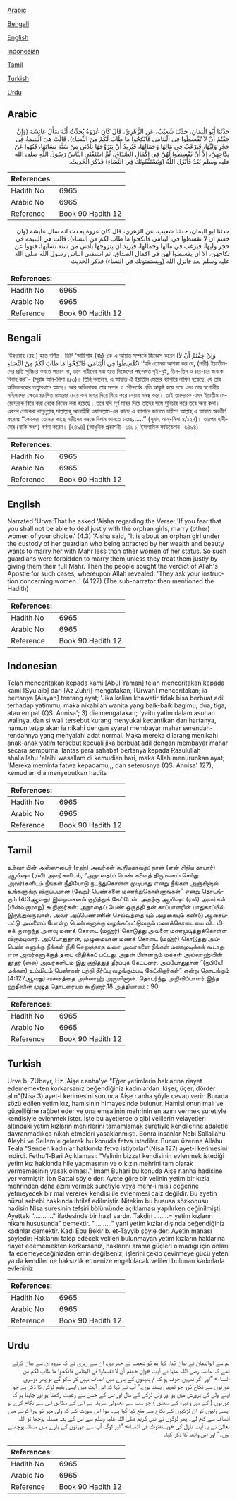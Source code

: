 [Arabic](#arabic)

[Bengali](#bengali)

[English](#english)

[Indonesian](#indonesian)

[Tamil](#tamil)

[Turkish](#turkish)

[Urdu](#urdu)

## Arabic


<div dir="rtl" lang="ar" style={{fontSize:'larger',backgroundColor:'#f8f9fa',padding:20}}>
حَدَّثَنَا أَبُو الْيَمَانِ، حَدَّثَنَا شُعَيْبٌ، عَنِ الزُّهْرِيِّ، قَالَ كَانَ عُرْوَةُ يُحَدِّثُ أَنَّهُ سَأَلَ عَائِشَةَ ‏(‏وَإِنْ خِفْتُمْ أَنْ لاَ تُقْسِطُوا فِي الْيَتَامَى فَانْكِحُوا مَا طَابَ لَكُمْ مِنَ النِّسَاءِ‏)‏‏.‏ قَالَتْ هِيَ الْيَتِيمَةُ فِي حَجْرِ وَلِيِّهَا، فَيَرْغَبُ فِي مَالِهَا وَجَمَالِهَا، فَيُرِيدُ أَنْ يَتَزَوَّجَهَا بِأَدْنَى مِنْ سُنَّةِ نِسَائِهَا، فَنُهُوا عَنْ نِكَاحِهِنَّ، إِلاَّ أَنْ يُقْسِطُوا لَهُنَّ فِي إِكْمَالِ الصَّدَاقِ، ثُمَّ اسْتَفْتَى النَّاسُ رَسُولَ اللَّهِ صلى الله عليه وسلم بَعْدُ فَأَنْزَلَ اللَّهُ ‏(‏وَيَسْتَفْتُونَكَ فِي النِّسَاءِ‏)‏ فَذَكَرَ الْحَدِيثَ‏.‏
</div>
<div style={{backgroundColor:'#f8f9fa',padding:20, marginBottom: 10}}><table> <thead> <tr> <th>References:</th> <th></th> </tr> </thead> <tbody><tr><td>Hadith No</td><td>6965</td></tr><tr><td>Arabic No</td><td>6965</td></tr><tr><td>Reference</td><td>Book 90 Hadith 12</td></tr></tbody></table></div>


<div dir="rtl" lang="ar" style={{fontSize:'larger',backgroundColor:'#f8f9fa',padding:20}}>
حدثنا ابو اليمان، حدثنا شعيب، عن الزهري، قال كان عروة يحدث انه سال عايشة (وان خفتم ان لا تقسطوا في اليتامى فانكحوا ما طاب لكم من النساء). قالت هي اليتيمة في حجر وليها، فيرغب في مالها وجمالها، فيريد ان يتزوجها بادنى من سنة نسايها، فنهوا عن نكاحهن، الا ان يقسطوا لهن في اكمال الصداق، ثم استفتى الناس رسول الله صلى الله عليه وسلم بعد فانزل الله (ويستفتونك في النساء) فذكر الحديث
</div>
<div style={{backgroundColor:'#f8f9fa',padding:20, marginBottom: 10}}><table> <thead> <tr> <th>References:</th> <th></th> </tr> </thead> <tbody><tr><td>Hadith No</td><td>6965</td></tr><tr><td>Arabic No</td><td>6965</td></tr><tr><td>Reference</td><td>Book 90 Hadith 12</td></tr></tbody></table></div>

## Bengali


<div dir="ltr" lang="bn" style={{fontSize:'larger',backgroundColor:'#f8f9fa',padding:20}}>
‘উরওয়াহ (রহ.) হতে বর্ণিত। তিনি ‘আয়িশাহ (রাঃ)-কে এ আয়াত সম্পর্কে জিজ্ঞেস করেন (وَإِنْ خِفْتُمْ أَنْ لاَ تُقْسِطُوا فِي الْيَتَامَى فَانْكِحُوا مَا طَابَ لَكُمْ مِنْ النِّسَاءِ) ‘‘যদি তোমরা আশঙ্কা কর যে, (নারী) ইয়াতীমদের প্রতি সুবিচার করতে পারবে না, তবে নারীদের মধ্য হতে নিজেদের পছন্দমত দুই-দুই, তিন-তিন ও চার-চার জনকে বিবাহ কর’’- (সূরাহ আন্-নিসা ৪/৩)। তিনি বললেন, এ আয়াত ঐ ইয়াতীম মেয়ের ব্যাপারে নাযিল হয়েছে, যে তার অভিভাবকের তত্ত্বাবধানে আছে। আর অভিভাবক তার সম্পদ ও সৌন্দর্যের প্রতি আকৃষ্ট হয়ে পড়ে এবং তার স্বগোত্রীয় মহিলাদের ক্ষেত্রে প্রচলিত মাহরের চেয়ে কম মাহর দিয়ে বিয়ে করে নেয়ার মনস্থ করে। তাই তাদেরকে এমন ইয়াতীম মেয়েদেরকে বিয়ে করা থেকে নিষেধ করা হয়েছে। তবে যদি পূর্ণ মাহর দিয়ে তাদের সঙ্গে সুবিচার করে তবে অন্য কথা। এরপর লোকেরা রাসূলুল্লাহ্ সাল্লাল্লাহু আলাইহি ওয়াসাল্লাম-এর কাছে এ ব্যাপারে জানতে চাইলে আল্লাহ্ এ আয়াত অবতীর্ণ করেনঃ ‘‘লোকেরা তোমার কাছে নারীদের সম্বন্ধে বিধান জানতে চাচ্ছে......’’ (সূরাহ আন্-নিসা ৪/১২৭)। তারপর হাদীসের (বাকি অংশ) বর্ণনা করেন। [২৪৯৪] (আধুনিক প্রকাশনী- ৬৪৮১, ইসলামিক ফাউন্ডেশন- ৬৪৯৪)
</div>
<div style={{backgroundColor:'#f8f9fa',padding:20, marginBottom: 10}}><table> <thead> <tr> <th>References:</th> <th></th> </tr> </thead> <tbody><tr><td>Hadith No</td><td>6965</td></tr><tr><td>Arabic No</td><td>6965</td></tr><tr><td>Reference</td><td>Book 90 Hadith 12</td></tr></tbody></table></div>

## English


<div dir="ltr" lang="en" style={{fontSize:'larger',backgroundColor:'#f8f9fa',padding:20}}>
Narrated 'Urwa:That he asked 'Aisha regarding the Verse: 'If you fear that you shall not be able to deal justly with the orphan girls, marry (other) women of your choice.' (4.3) 'Aisha said, "It is about an orphan girl under the custody of her guardian who being attracted by her wealth and beauty wants to marry her with Mahr less than other women of her status. So such guardians were forbidden to marry them unless they treat them justly by giving them their full Mahr. Then the people sought the verdict of Allah's Apostle for such cases, whereupon Allah revealed: 'They ask your instruction concerning women..' (4.127) (The sub-narrator then mentioned the Hadith)
</div>
<div style={{backgroundColor:'#f8f9fa',padding:20, marginBottom: 10}}><table> <thead> <tr> <th>References:</th> <th></th> </tr> </thead> <tbody><tr><td>Hadith No</td><td>6965</td></tr><tr><td>Arabic No</td><td>6965</td></tr><tr><td>Reference</td><td>Book 90 Hadith 12</td></tr></tbody></table></div>

## Indonesian


<div dir="ltr" lang="id" style={{fontSize:'larger',backgroundColor:'#f8f9fa',padding:20}}>
Telah menceritakan kepada kami [Abul Yaman] telah menceritakan kepada kami [Syu'aib] dari [Az Zuhri] mengatakan, [Urwah] menceritakan; ia bertanya [Aisyah] tentang ayat; 'Jika kalian khawatir tidak bisa berbuat adil terhadap yatimmu, maka nikahilah wanita yang baik-baik bagimu, dua, tiga, atau empat (QS. Annisa'; 3) dia mengatakan; 'yaitu yatim dalam asuhan walinya, dan si wali tersebut kurang menyukai kecantikan dan hartanya, namun tetap akan ia nikahi dengan syarat membayar mahar serendah-rendahnya yang menyalahi adat normal. Maka mereka dilarang menikahi anak-anak yatim tersebut kecuali jika berbuat adil dengan membayar mahar secara sempurna, lantas para sahabat bertanya kepada Rasulullah shallallahu 'alaihi wasallam di kemudian hari, maka Allah menurunkan ayat; 'Mereka meminta fatwa kepadamu,,, dan seterusnya (QS. Annisa' 127), kemudian dia menyebutkan hadits
</div>
<div style={{backgroundColor:'#f8f9fa',padding:20, marginBottom: 10}}><table> <thead> <tr> <th>References:</th> <th></th> </tr> </thead> <tbody><tr><td>Hadith No</td><td>6965</td></tr><tr><td>Arabic No</td><td>6965</td></tr><tr><td>Reference</td><td>Book 90 Hadith 12</td></tr></tbody></table></div>

## Tamil


<div dir="ltr" lang="ta" style={{fontSize:'larger',backgroundColor:'#f8f9fa',padding:20}}>
உர்வா பின் அஸ்ஸுபைர் (ரஹ்) அவர்கள் கூறியதாவது: நான் (என் சிறிய தாயார்) ஆயிஷா (ரலி) அவர்களிடம், “அநாதை(ப் பெண் களைத் திருமணம் செய்து அவர்)களிடம் நீங்கள் நீதியோடு நடந்துகொள்ள முடியாது என்று நீங்கள் அஞ்சினால் உங்களுக்கு விருப்பமான (வேறு) பெண்களை மணந்துகொள்ளுங்கள்” என்று தொடங்கும் (4:3ஆவது) இறைவசனம் குறித்துக் கேட்டேன். அதற்கு ஆயிஷா (ரலி) அவர்கள் (பின்வருமாறு) கூறினார்கள்: அநாதைப் பெண் ஒருத்தி தன் காப்பாளரின் பாதுகாப்பில் இருந்துவருவாள். அவர் அப்பெண்ணின் செல்வத்தை யும் அழகையும் கண்டு ஆசைப்பட்டு அவளைப் போன்ற பெண்களுக்கு வழங்கப்பட்டுவரும் மணக்கொடையை விட மிகக் குறைந்த அளவு மணக் கொடை (மஹ்ர்) கொடுத்து அவளை மணமுடித்துக்கொள்ள விரும்புவார். அப்போதுதான், முழுமையான மணக் கொடை (மஹ்ர்) கொடுத்து அப்பெண் களுக்கு நீங்கள் நீதி செலுத்தாத வரை அவர்களை நீங்கள் மணமுடிக்கக் கூடாது என அவர்களுக்குத் தடை விதிக்கப் பட்டது. அதன் பின்னரும் மக்கள் அல்லாஹ்வின் தூதர் (ஸல்) அவர்களிடம் இது குறித்துத் தீர்ப்புக் கேட்டனர். அப்போதுதான் “(நபியே! மக்கள்) உம்மிடம் பெண்கள் பற்றி தீர்ப்பு வழங்கும்படி கேட்கிறார்கள்” என்று தொடங்கும் (4:127ஆவது) வசனத்தை அல்லாஹ் அருளினான். தொடர்ந்து அறிவிப்பாளர் இந்த ஹதீஸின் முழுத் தொடரையும் கூறினார்.18 அத்தியாயம் : 90
</div>
<div style={{backgroundColor:'#f8f9fa',padding:20, marginBottom: 10}}><table> <thead> <tr> <th>References:</th> <th></th> </tr> </thead> <tbody><tr><td>Hadith No</td><td>6965</td></tr><tr><td>Arabic No</td><td>6965</td></tr><tr><td>Reference</td><td>Book 90 Hadith 12</td></tr></tbody></table></div>

## Turkish


<div dir="ltr" lang="tr" style={{fontSize:'larger',backgroundColor:'#f8f9fa',padding:20}}>
Urve b. ZUbeyr, Hz. Aişe r.anha'ye "Eğer yetimlerin haklarına riayet edememekten korkarsanız beğendiğiniz kadınlardan ikişer, üçer, dörder alın"(Nisa 3) ayet-i kerimesini sorunca Aişe r.anha şöyle cevap verir: Burada sözü edilen yetim kız, hamisinin himayesinde bulunur. Hamisi onun malı ve güzelliğine rağbet eder ve ona emsalinin mehrinin en azını vermek suretiyle kendisiyle evlenmek ister. İşte bu ayetlerde o gibi velilerin velayetleri altındaki yetim kızların mehirlerini tamamlamak suretiyle kendilerine adaletle davranmadıkça nikah etmeleri yasaklanmıştı. Sonra insanlar Nebi Sallallahu Aleyhi ve Sellem'e gelerek bu konuda fetva istediler. Bunun üzerine Allahu Teala "Senden kadınlar hakkında fetva istiyorlar"(Nisa 127) ayet-i kerimesini indirdi. Fethu'l-Bari Açıklaması: "Velinin bizzat kendisinin evlenmek istediği yetim kız hakkında hile yapmasının ve o kızın mehrini tam olarak vermemesinin yasak olması." İmam Buhari bu konuda Aişe r.anha hadisine yer vermiştir. İbn Battal şöyle der: Ayete göre bir velinin yetim bir kızla mehrinden daha azını vermek suretiyle veya mehr-i misli değerine yetmeyecek bir mal vererek kendisi ile evlenmesi caiz değildir. Bu ayetin nüzul sebebi hakkında ihtilaf edilmiştir. Nitekim bu hususa sözkonusu hadisin Nisa suresinin tefsiri bölümünde açıklaması yapılırken değinilmişti. Ayetteki '..........." ifadesinde bir hazf vardır. Takdiri ........= yetim kızların nikahı hususunda" demektir. ".........." yani yetim kızlar dışında beğendiğiniz kadınlar demektir. Kadı Ebu Bekir b. et-Tayyib şöyle der: Ayetin manası şöyledir: Haklarını talep edecek velileri bulunmayan yetim kızların haklarına riayet edememekten korkarsanız, haklarını arama güçleri olmadığı için onları ifa edemeyeceğinizden emin değilseniz, işlerini çekip çevirmeye gücü yeten ya da kendilerine haksızlık etmenize engelolacak velileri bulunan kadınlarla evleniniz
</div>
<div style={{backgroundColor:'#f8f9fa',padding:20, marginBottom: 10}}><table> <thead> <tr> <th>References:</th> <th></th> </tr> </thead> <tbody><tr><td>Hadith No</td><td>6965</td></tr><tr><td>Arabic No</td><td>6965</td></tr><tr><td>Reference</td><td>Book 90 Hadith 12</td></tr></tbody></table></div>

## Urdu


<div dir="rtl" lang="ur" style={{fontSize:'larger',backgroundColor:'#f8f9fa',padding:20}}>
ہم سے ابوالیمان نے بیان کیا، کہا ہم کو شعیب نے خبر دی، ان سے زہری نے کہ عروہ ان سے بیان کرتے تھے کہ عائشہ رضی اللہ عنہا نے آیت «وإن خفتم أن لا تقسطوا في اليتامى فانكحوا ما طاب لكم من النساء‏» ”اور اگر تمہیں خوف ہو کہ تم یتیموں کے بارے میں انصاف نہیں کر سکو گے تو پھر دوسری عورتوں سے نکاح کرو جو تمہیں پسند ہوں۔“ آپ نے کہا کہ اس آیت میں ایسی یتیم لڑکی کا ذکر ہے جو اپنے ولی کی پرورش میں ہو اور ولی لڑکی کے مال اور اس کے حسن سے رغبت رکھتا ہو اور چاہتا ہو کہ عورتوں ( کے مہر وغیرہ کے متعلق ) جو سب سے معمولی طریقہ ہے اس کے مطابق اس سے نکاح کرے تو ایسے ولیوں کو ان لڑکیوں کے نکاح سے منع کیا گیا ہے۔ سوا اس صورت کے کہ ولی مہر کو پورا کرنے میں انصاف سے کام لے۔ پھر لوگوں نے نبی کریم صلی اللہ علیہ وسلم سے اس کے بعد مسئلہ پوچھا تو اللہ تعالیٰ نے یہ آیت نازل کی «ويستفتونك في النساء‏» ”اور لوگ آپ سے عورتوں کے بارے میں مسئلہ پوچھتے ہیں۔“ اور اس واقعہ کا ذکر کیا۔
</div>
<div style={{backgroundColor:'#f8f9fa',padding:20, marginBottom: 10}}><table> <thead> <tr> <th>References:</th> <th></th> </tr> </thead> <tbody><tr><td>Hadith No</td><td>6965</td></tr><tr><td>Arabic No</td><td>6965</td></tr><tr><td>Reference</td><td>Book 90 Hadith 12</td></tr></tbody></table></div>